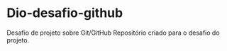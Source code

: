 # Dio-desafio-github
Desafio de projeto sobre Git/GitHub
Repositório criado para o desafio do projeto.
